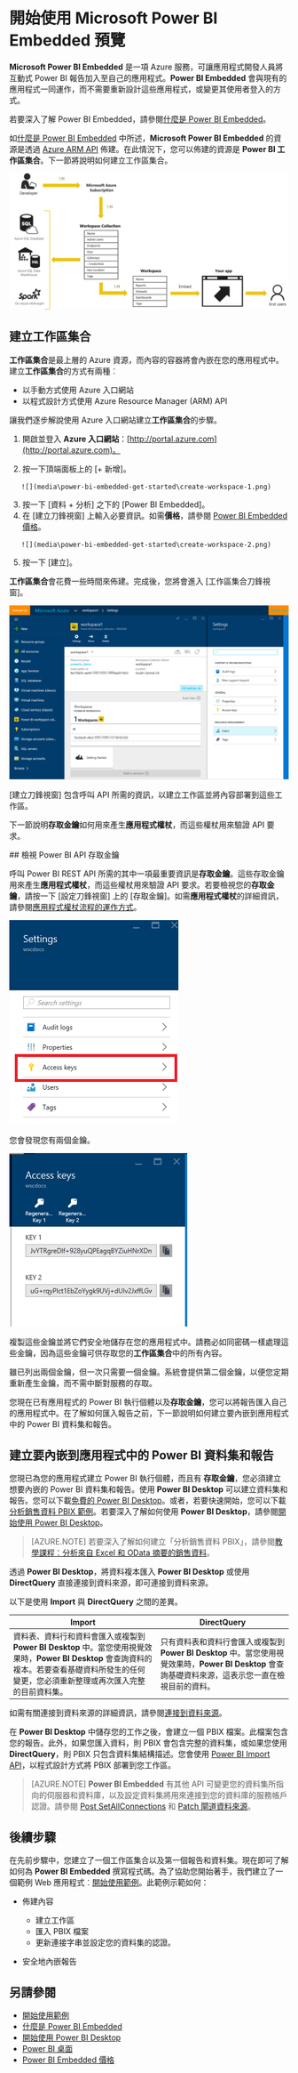 <properties
   pageTitle="開始使用 Microsoft Power BI Embedded 預覽"
   description=""
   services="power-bi-embedded"
   documentationCenter=""
   authors="dvana"
   manager="NA"
   editor=""
   tags=""/>
<tags
   ms.service="power-bi-embedded"
   ms.devlang="NA"
   ms.topic="hero-article"
   ms.tgt_pltfrm="NA"
   ms.workload="powerbi"
   ms.date="03/29/2016"
   ms.author="derrickv"/>

# 開始使用 Microsoft Power BI Embedded 預覽

**Microsoft Power BI Embedded** 是一項 Azure 服務，可讓應用程式開發人員將互動式 Power BI 報告加入至自己的應用程式。**Power BI Embedded** 會與現有的應用程式一同運作，而不需要重新設計這些應用程式，或變更其使用者登入的方式。

若要深入了解 Power BI Embedded，請參閱[什麼是 Power BI Embedded](power-bi-embedded-what-is-power-bi-embedded.md)。

如[什麼是 Power BI Embedded](power-bi-embedded-what-is-power-bi-embedded.md) 中所述，**Microsoft Power BI Embedded** 的資源是透過 [Azure ARM API](https://msdn.microsoft.com/library/mt712306.aspx) 佈建。在此情況下，您可以佈建的資源是 **Power BI 工作區集合**。下一節將說明如何建立工作區集合。

![](media\power-bi-embedded-get-started\introduction.png)

## 建立工作區集合
**工作區集合**是最上層的 Azure 資源，而內容的容器將會內嵌在您的應用程式中。建立**工作區集合**的方式有兩種︰

   -	以手動方式使用 Azure 入口網站
   -	以程式設計方式使用 Azure Resource Manager (ARM) API

讓我們逐步解說使用 Azure 入口網站建立**工作區集合**的步驟。

   1.	開啟並登入 **Azure 入口網站**：[http://portal.azure.com](http://portal.azure.com)。

   2.	按一下頂端面板上的 [+ 新增]。

       ![](media\power-bi-embedded-get-started\create-workspace-1.png)

   3.	按一下 [資料 + 分析] 之下的 [Power BI Embedded]。
   4.	在 [建立刀鋒視窗] 上輸入必要資訊。如需**價格**，請參閱 [Power BI Embedded 價格](http://go.microsoft.com/fwlink/?LinkID=760527)。

       ![](media\power-bi-embedded-get-started\create-workspace-2.png)

   5. 按一下 [建立]。

**工作區集合**會花費一些時間來佈建。完成後，您將會進入 [工作區集合刀鋒視窗]。

   ![](media\power-bi-embedded-get-started\create-workspace-3.png)

[建立刀鋒視窗] 包含呼叫 API 所需的資訊，以建立工作區並將內容部署到這些工作區。

下一節說明**存取金鑰**如何用來產生**應用程式權杖**，而這些權杖用來驗證 API 要求。

<a name="view-access-keys"/>
## 檢視 Power BI API 存取金鑰

呼叫 Power BI REST API 所需的其中一項最重要資訊是**存取金鑰**。這些存取金鑰用來產生**應用程式權杖**，而這些權杖用來驗證 API 要求。若要檢視您的**存取金鑰**，請按一下 [設定刀鋒視窗] 上的 [存取金鑰]。如需**應用程式權杖**的詳細資訊，請參閱[應用程式權杖流程的運作方式](power-bi-embedded-get-started-sample.md#key-flow)。

   ![](media\power-bi-embedded-get-started\access-keys.png)

您會發現您有兩個金鑰。

   ![](media\power-bi-embedded-get-started\access-keys-2.png)

複製這些金鑰並將它們安全地儲存在您的應用程式中。請務必如同密碼一樣處理這些金鑰，因為這些金鑰可供存取您的**工作區集合**中的所有內容。

雖已列出兩個金鑰，但一次只需要一個金鑰。系統會提供第二個金鑰，以便您定期重新產生金鑰，而不需中斷對服務的存取。

您現在已有應用程式的 Power BI 執行個體以及**存取金鑰**，您可以將報告匯入自己的應用程式中。在了解如何匯入報告之前，下一節說明如何建立要內嵌到應用程式中的 Power BI 資料集和報告。

## 建立要內嵌到應用程式中的 Power BI 資料集和報告

您現已為您的應用程式建立 Power BI 執行個體，而且有 **存取金鑰**，您必須建立想要內嵌的 Power BI 資料集和報告。使用 **Power BI Desktop** 可以建立資料集和報告。您可以下載[免費的 Power BI Desktop](https://powerbi.microsoft.com/documentation/powerbi-desktop-get-the-desktop/)。或者，若要快速開始，您可以下載[分析銷售資料 PBIX 範例](http://download.microsoft.com/download/1/4/E/14EDED28-6C58-4055-A65C-23B4DA81C4DE/Analyzing_Sales_Data.pbix)。若要深入了解如何使用 **Power BI Desktop**，請參閱[開始使用 Power BI Desktop](https://powerbi.microsoft.com/en-us/guided-learning/powerbi-learning-0-2-get-started-power-bi-desktop)。

> [AZURE.NOTE] 若要深入了解如何建立「分析銷售資料 PBIX」，請參閱[教學課程︰分析來自 Excel 和 OData 摘要的銷售資料](https://powerbi.microsoft.com/en-us/documentation/powerbi-desktop-tutorial-analyzing-sales-data-from-excel-and-an-odata-feed)。

透過 **Power BI Desktop**，將資料複本匯入 **Power BI Desktop** 或使用 **DirectQuery** 直接連接到資料來源，即可連接到資料來源。

以下是使用 **Import** 與 **DirectQuery** 之間的差異。

|Import | DirectQuery
|---|---
|資料表、資料行和資料會匯入或複製到 **Power BI Desktop** 中。當您使用視覺效果時，**Power BI Desktop** 會查詢資料的複本。若要查看基礎資料所發生的任何變更，您必須重新整理或再次匯入完整的目前資料集。|只有資料表和資料行會匯入或複製到 **Power BI Desktop** 中。當您使用視覺效果時，**Power BI Desktop** 會查詢基礎資料來源，這表示您一直在檢視目前的資料。

如需有關連接到資料來源的詳細資訊，請參閱[連接到資料來源](power-bi-embedded-connect-datasource.md)。

在 **Power BI Desktop** 中儲存您的工作之後，會建立一個 PBIX 檔案。此檔案包含您的報告。此外，如果您匯入資料，則 PBIX 會包含完整的資料集，或如果您使用 **DirectQuery**，則 PBIX 只包含資料集結構描述。您會使用 [Power BI Import API](https://msdn.microsoft.com/library/mt711504.aspx)，以程式設計方式將 PBIX 部署到您工作區。

> [AZURE.NOTE] **Power BI Embedded** 有其他 API 可變更您的資料集所指向的伺服器和資料庫，以及設定資料集將用來連接到您的資料庫的服務帳戶認證。請參閱 [Post SetAllConnections](https://msdn.microsoft.com/library/mt711505.aspx) 和 [Patch 閘道資料來源](https://msdn.microsoft.com/library/mt711498.aspx)。

## 後續步驟
在先前步驟中，您建立了一個工作區集合以及第一個報告和資料集。現在即可了解如何為 **Power BI Embedded** 撰寫程式碼。為了協助您開始著手，我們建立了一個範例 Web 應用程式︰[開始使用範例](power-bi-embedded-get-started-sample.md)。此範例示範如何：

  -	佈建內容
      - 建立工作區
      - 匯入 PBIX 檔案
      - 更新連接字串並設定您的資料集的認證。

  -	安全地內嵌報告

## 另請參閱
- [開始使用範例](power-bi-embedded-get-started-sample.md)
- [什麼是 Power BI Embedded](power-bi-embedded-what-is-power-bi-embedded.md)
- [開始使用 Power BI Desktop](https://powerbi.microsoft.com/documentation/powerbi-desktop-getting-started)
- [Power BI 桌面](https://powerbi.microsoft.com/documentation/powerbi-desktop-get-the-desktop/)
- [Power BI Embedded 價格](http://go.microsoft.com/fwlink/?LinkID=760527)

<!---HONumber=AcomDC_0406_2016-->